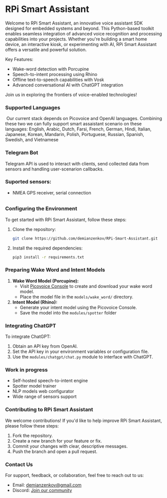 # RPi Smart Assistant 

Welcome to RPi Smart Assistant, an innovative voice assistant SDK designed for embedded systems and beyond. This Python-based toolkit enables seamless integration of advanced voice recognition and processing capabilities into your projects. Whether you're building a smart home device, an interactive kiosk, or experimenting with AI, RPi Smart Assistant offers a versatile and powerful solution. 

Key Features: 

-  Wake-word detection with Porcupine
- Speech-to-intent processing using Rhino
- Offline text-to-speech capabilities with Vosk
- Advanced conversational AI with ChatGPT integration

Join us in exploring the frontiers of voice-enabled technologies!

### Supported Languages

​	Our current stack depends on Picovoice and OpenAI languages. Combining these two we can fully support smart assaistant scenario on these languages: English, Arabic, Dutch, Farsi, French, German, Hindi, Italian, Japanese, Korean, Mandarin, Polish, Portuguese, Russian, Spanish, Swedish, and Vietnamese

### Telegram Bot

Telegram API is used to interact with clients, send collected data from sensors and handling user-scenarion callbacks.

### Suported sensors:

- NMEA GPS receiver, serial connection

###### 

### Configuring the Environment 

To get started with RPi Smart Assistant, follow these steps: 

1. Clone the repository:

   ```bash
   git clone https://github.com/demianzenkov/RPi-Smart-Assistant.git
   ```

2. Install the required dependencies:

   ```bash
   pip3 install -r requirements.txt
   ```

### Preparing Wake Word and Intent Models

1. **Wake Word Model (Porcupine):**
   - Visit [Picovoice Console](https://console.picovoice.ai/) to create and download your wake word model.
   - Place the model file in the `models/wake_word/` directory.
2. **Intent Model (Rhino):**
   - Generate your intent model using the Picovoice Console.
   - Save the model into the `modules/spotter` folder

### Integrating ChatGPT

To integrate ChatGPT:

1. Obtain an API key from OpenAI.
2. Set the API key in your environment variables or configuration file.
3. Use the `modules/chatgpt/chat.py` module to interface with ChatGPT.

### Work in progress

- Self-hosted speech-to-intent engine
- Spotter model trainer
- NLP models web configurator
- Wide range of sensors support

### Contributing to RPi Smart Assistant 

We welcome contributions! If you'd like to help improve RPi Smart Assistant, please follow these steps: 

1. Fork the repository.
2. Create a new branch for your feature or fix.
3. Commit your changes with clear, descriptive messages.
4. Push the branch and open a pull request.

### Contact Us 

For support, feedback, or collaboration, feel free to reach out to us: 

- Email: [demianzenkov@gmail.com](mailto:demianzenkov@gmail.com)
- Discord: [Join our community](https://discord.gg/XEEKEUyc)